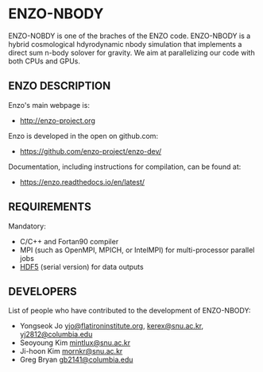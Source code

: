 # ENZO-NBODY

ENZO-NOBDY is one of the braches of the ENZO code. ENZO-NBODY is a hybrid cosmological hdyrodynamic nbody simulation that implements a direct sum n-body solover for gravity. We aim at parallelizing our code with both CPUs and GPUs. 

## ENZO DESCRIPTION

Enzo's main webpage is:

 * http://enzo-project.org

Enzo is developed in the open on github.com:

 * https://github.com/enzo-project/enzo-dev/

Documentation, including instructions for compilation, can be found at:

 * https://enzo.readthedocs.io/en/latest/


## REQUIREMENTS

Mandatory:

- C/C++ and Fortan90 compiler
- MPI (such as OpenMPI, MPICH, or IntelMPI) for multi-processor parallel jobs
- [HDF5](https://www.hdfgroup.org/) (serial version) for data outputs


## DEVELOPERS

List of people who have contributed to the development of ENZO-NBODY:
   
   * Yongseok Jo               yjo@flatironinstitute.org, kerex@snu.ac.kr, yj2812@columbia.edu
   * Seoyoung Kim              mintlux@snu.ac.kr
   * Ji-hoon Kim               mornkr@snu.ac.kr
   * Greg Bryan                gb2141@columbia.edu
